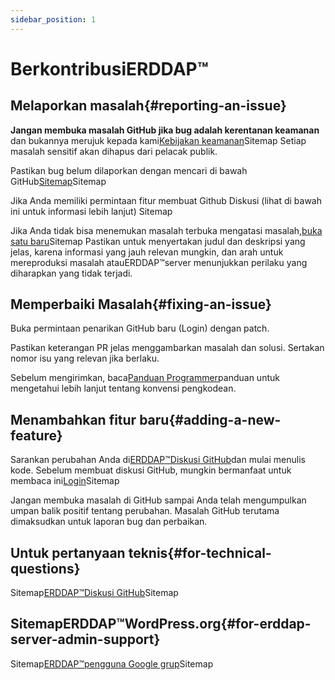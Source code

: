 ```yaml
---
sidebar_position: 1
---
```


# BerkontribusiERDDAP™
## Melaporkan masalah{#reporting-an-issue} 
 **Jangan membuka masalah GitHub jika bug adalah kerentanan keamanan** dan bukannya merujuk kepada kami[Kebijakan keamanan](https://github.com/erddap/erddap?tab=security-ov-file)Sitemap Setiap masalah sensitif akan dihapus dari pelacak publik.

Pastikan bug belum dilaporkan dengan mencari di bawah GitHub[Sitemap](https://github.com/ERDDAP/erddap/issues)Sitemap

Jika Anda memiliki permintaan fitur membuat Github Diskusi (lihat di bawah ini untuk informasi lebih lanjut) Sitemap

Jika Anda tidak bisa menemukan masalah terbuka mengatasi masalah,[buka satu baru](https://github.com/ERDDAP/erddap/issues/new)Sitemap Pastikan untuk menyertakan judul dan deskripsi yang jelas, karena informasi yang jauh relevan mungkin, dan arah untuk mereproduksi masalah atauERDDAP™server menunjukkan perilaku yang diharapkan yang tidak terjadi.
## Memperbaiki Masalah{#fixing-an-issue} 
Buka permintaan penarikan GitHub baru (Login) dengan patch.

Pastikan keterangan PR jelas menggambarkan masalah dan solusi. Sertakan nomor isu yang relevan jika berlaku.

Sebelum mengirimkan, baca[Panduan Programmer](/docs/contributing/programmer-guide)panduan untuk mengetahui lebih lanjut tentang konvensi pengkodean.
## Menambahkan fitur baru{#adding-a-new-feature} 
Sarankan perubahan Anda di[ERDDAP™Diskusi GitHub](https://github.com/ERDDAP/erddap/discussions)dan mulai menulis kode. Sebelum membuat diskusi GitHub, mungkin bermanfaat untuk membaca ini[Login](https://github.com/ERDDAP/erddap/discussions/93#discussion-4920427)Sitemap

Jangan membuka masalah di GitHub sampai Anda telah mengumpulkan umpan balik positif tentang perubahan. Masalah GitHub terutama dimaksudkan untuk laporan bug dan perbaikan.
## Untuk pertanyaan teknis{#for-technical-questions} 
Sitemap[ERDDAP™Diskusi GitHub](https://github.com/ERDDAP/erddap/discussions)Sitemap
## SitemapERDDAP™WordPress.org{#for-erddap-server-admin-support} 
Sitemap[ERDDAP™pengguna Google grup](https://groups.google.com/g/erddap)Sitemap
